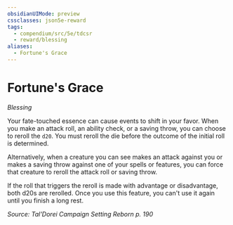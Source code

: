```yaml
---
obsidianUIMode: preview
cssclasses: json5e-reward
tags:
  - compendium/src/5e/tdcsr
  - reward/blessing
aliases:
  - Fortune's Grace
---
```

# Fortune's Grace
*Blessing*  

Your fate-touched essence can cause events to shift in your favor. When you make an attack roll, an ability check, or a saving throw, you can choose to reroll the `d20`. You must reroll the die before the outcome of the initial roll is determined.

Alternatively, when a creature you can see makes an attack against you or makes a saving throw against one of your spells or features, you can force that creature to reroll the attack roll or saving throw.

If the roll that triggers the reroll is made with advantage or disadvantage, both d20s are rerolled. Once you use this feature, you can't use it again until you finish a long rest.

*Source: Tal'Dorei Campaign Setting Reborn p. 190*